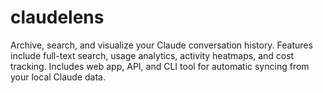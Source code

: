# claudelens
Archive, search, and visualize your Claude conversation history. Features include full-text search, usage analytics, activity heatmaps, and cost tracking. Includes web app, API, and CLI tool for automatic syncing from your local Claude data.
